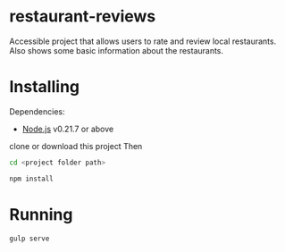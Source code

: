 # restaurant-reviews

Accessible project that allows users to rate and review local restaurants.  Also shows some basic information about the  restaurants.  

# Installing
Dependencies:

* [Node.js](https://nodejs.org/en/) v0.21.7 or above

clone or download this project Then

```sh
cd <project folder path>
```

```sh
npm install
```

# Running
```sh
gulp serve
```

